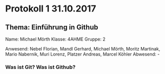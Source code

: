 # Protokoll 1 31.10.2017

## Thema: Einführung in Github

Name:   Michael Mörth
Klasse: 4AHME
Gruppe: 2

Anwesend: Nebel Florian, Mandl Gerhard, Michael Mörth, Moritz Martinak, Mario Nabernik, Muri Lorenz, Platzer Andreas, Marcel Köhler
  Abwesend: -

### Was ist Git? Was ist Github?
